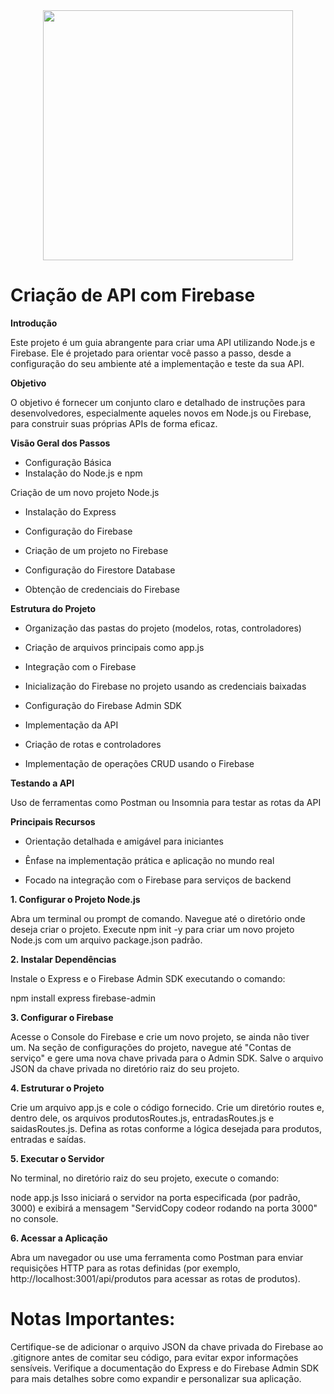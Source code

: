 <div id="header" align="center">
  <img src="https://media.giphy.com/media/2z956IUc3J0noEOXUL/giphy.gif" width="400"/>
</div>



# Criação de  API com Firebase 
**Introdução**
  
Este projeto é um guia abrangente para criar uma API utilizando Node.js e Firebase. Ele é projetado para orientar você passo a passo, desde a configuração do seu ambiente até a implementação e teste da sua API.

**Objetivo**

O objetivo é fornecer um conjunto claro e detalhado de instruções para desenvolvedores, especialmente aqueles novos em Node.js ou Firebase, para construir suas próprias APIs de forma eficaz.

**Visão Geral dos Passos**

* Configuração Básica
* Instalação do Node.js e npm

Criação de um novo projeto Node.js

* Instalação do Express

* Configuração do Firebase

* Criação de um projeto no Firebase

* Configuração do Firestore Database

* Obtenção de credenciais do Firebase

**Estrutura do Projeto**

* Organização das pastas do projeto (modelos, rotas, controladores)

* Criação de arquivos principais como app.js

* Integração com o Firebase

* Inicialização do Firebase no projeto usando as credenciais baixadas

* Configuração do Firebase Admin SDK

* Implementação da API

* Criação de rotas e controladores

* Implementação de operações CRUD usando o Firebase


**Testando a API**

Uso de ferramentas como Postman ou Insomnia para testar as rotas da API

**Principais Recursos**

* Orientação detalhada e amigável para iniciantes

* Ênfase na implementação prática e aplicação no mundo real

* Focado na integração com o Firebase para serviços de backend





**1. Configurar o Projeto Node.js**

Abra um terminal ou prompt de comando.
Navegue até o diretório onde deseja criar o projeto.
Execute npm init -y para criar um novo projeto Node.js com um arquivo package.json padrão.

**2. Instalar Dependências**

Instale o Express e o Firebase Admin SDK executando o comando:

npm install express firebase-admin

**3. Configurar o Firebase**

Acesse o Console do Firebase e crie um novo projeto, se ainda não tiver um. Na seção de configurações do projeto, navegue até "Contas de serviço" e gere uma nova chave privada para o Admin SDK. Salve o arquivo JSON da chave privada  no diretório raiz do seu projeto.

**4. Estruturar o Projeto**

Crie um arquivo  app.js  e cole o código fornecido.
Crie um diretório routes e, dentro dele, os arquivos produtosRoutes.js, entradasRoutes.js e saidasRoutes.js. Defina as rotas conforme a lógica desejada para produtos, entradas e saídas.


**5. Executar o Servidor**

No terminal, no diretório raiz do seu projeto, execute o comando:

node app.js
Isso iniciará o servidor na porta especificada (por padrão, 3000) e exibirá a mensagem "ServidCopy codeor rodando na porta 3000" no console.

**6. Acessar a Aplicação**

Abra um navegador ou use uma ferramenta como Postman para enviar requisições HTTP para as rotas definidas (por exemplo, http://localhost:3001/api/produtos para acessar as rotas de produtos).


# Notas Importantes:

Certifique-se de adicionar o arquivo JSON da chave privada do Firebase ao .gitignore antes de comitar seu código, para evitar expor informações sensíveis.
Verifique a documentação do Express e do Firebase Admin SDK para mais detalhes sobre como expandir e personalizar sua aplicação.




